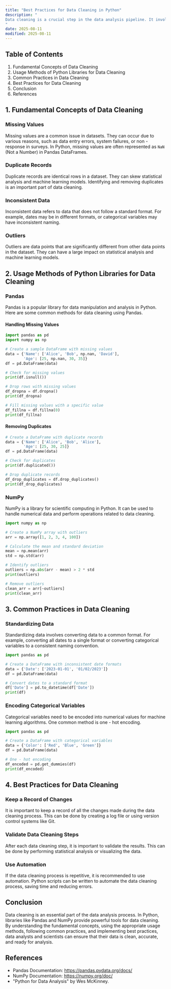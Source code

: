 ```yaml
---
title: "Best Practices for Data Cleaning in Python"
description: "
Data cleaning is a crucial step in the data analysis pipeline. It involves identifying and correcting or removing inaccurate, incomplete, or irrelevant parts of the data. In Python, there are several powerful libraries available, such as Pandas and NumPy, that make data cleaning tasks efficient and manageable. This blog will explore the best practices for data cleaning in Python, covering fundamental concepts, usage methods, common practices, and best practices with clear code examples.
"
date: 2025-08-11
modified: 2025-08-11
---
```


## Table of Contents
1. Fundamental Concepts of Data Cleaning
2. Usage Methods of Python Libraries for Data Cleaning
3. Common Practices in Data Cleaning
4. Best Practices for Data Cleaning
5. Conclusion
6. References

## 1. Fundamental Concepts of Data Cleaning

### Missing Values
Missing values are a common issue in datasets. They can occur due to various reasons, such as data entry errors, system failures, or non - response in surveys. In Python, missing values are often represented as `NaN` (Not a Number) in Pandas DataFrames.

### Duplicate Records
Duplicate records are identical rows in a dataset. They can skew statistical analysis and machine learning models. Identifying and removing duplicates is an important part of data cleaning.

### Inconsistent Data
Inconsistent data refers to data that does not follow a standard format. For example, dates may be in different formats, or categorical variables may have inconsistent naming.

### Outliers
Outliers are data points that are significantly different from other data points in the dataset. They can have a large impact on statistical analysis and machine learning models.


## 2. Usage Methods of Python Libraries for Data Cleaning

### Pandas
Pandas is a popular library for data manipulation and analysis in Python. Here are some common methods for data cleaning using Pandas.

#### Handling Missing Values
```python
import pandas as pd
import numpy as np

# Create a sample DataFrame with missing values
data = {'Name': ['Alice', 'Bob', np.nan, 'David'],
        'Age': [25, np.nan, 30, 35]}
df = pd.DataFrame(data)

# Check for missing values
print(df.isnull())

# Drop rows with missing values
df_dropna = df.dropna()
print(df_dropna)

# Fill missing values with a specific value
df_fillna = df.fillna(0)
print(df_fillna)
```

#### Removing Duplicates
```python
# Create a DataFrame with duplicate records
data = {'Name': ['Alice', 'Bob', 'Alice'],
        'Age': [25, 30, 25]}
df = pd.DataFrame(data)

# Check for duplicates
print(df.duplicated())

# Drop duplicate records
df_drop_duplicates = df.drop_duplicates()
print(df_drop_duplicates)
```

### NumPy
NumPy is a library for scientific computing in Python. It can be used to handle numerical data and perform operations related to data cleaning.

```python
import numpy as np

# Create a NumPy array with outliers
arr = np.array([1, 2, 3, 4, 100])

# Calculate the mean and standard deviation
mean = np.mean(arr)
std = np.std(arr)

# Identify outliers
outliers = np.abs(arr - mean) > 2 * std
print(outliers)

# Remove outliers
clean_arr = arr[~outliers]
print(clean_arr)
```


## 3. Common Practices in Data Cleaning

### Standardizing Data
Standardizing data involves converting data to a common format. For example, converting all dates to a single format or converting categorical variables to a consistent naming convention.

```python
import pandas as pd

# Create a DataFrame with inconsistent date formats
data = {'Date': ['2023-01-01', '01/02/2023']}
df = pd.DataFrame(data)

# Convert dates to a standard format
df['Date'] = pd.to_datetime(df['Date'])
print(df)
```

### Encoding Categorical Variables
Categorical variables need to be encoded into numerical values for machine learning algorithms. One common method is one - hot encoding.

```python
import pandas as pd

# Create a DataFrame with categorical variables
data = {'Color': ['Red', 'Blue', 'Green']}
df = pd.DataFrame(data)

# One - hot encoding
df_encoded = pd.get_dummies(df)
print(df_encoded)
```


## 4. Best Practices for Data Cleaning

### Keep a Record of Changes
It is important to keep a record of all the changes made during the data cleaning process. This can be done by creating a log file or using version control systems like Git.

### Validate Data Cleaning Steps
After each data cleaning step, it is important to validate the results. This can be done by performing statistical analysis or visualizing the data.

### Use Automation
If the data cleaning process is repetitive, it is recommended to use automation. Python scripts can be written to automate the data cleaning process, saving time and reducing errors.


## Conclusion
Data cleaning is an essential part of the data analysis process. In Python, libraries like Pandas and NumPy provide powerful tools for data cleaning. By understanding the fundamental concepts, using the appropriate usage methods, following common practices, and implementing best practices, data analysts and scientists can ensure that their data is clean, accurate, and ready for analysis.

## References
- Pandas Documentation: https://pandas.pydata.org/docs/
- NumPy Documentation: https://numpy.org/doc/
- "Python for Data Analysis" by Wes McKinney.